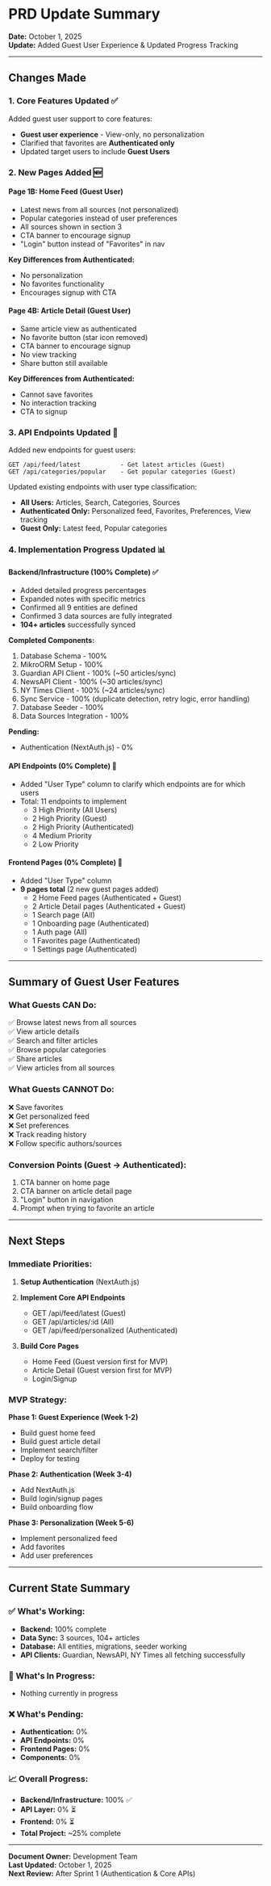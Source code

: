 # PRD Update Summary

**Date:** October 1, 2025  
**Update:** Added Guest User Experience & Updated Progress Tracking

---

## Changes Made

### 1. Core Features Updated ✅

Added guest user support to core features:
- **Guest user experience** - View-only, no personalization
- Clarified that favorites are **Authenticated only**
- Updated target users to include **Guest Users**

### 2. New Pages Added 🆕

#### Page 1B: Home Feed (Guest User)
- Latest news from all sources (not personalized)
- Popular categories instead of user preferences
- All sources shown in section 3
- CTA banner to encourage signup
- "Login" button instead of "Favorites" in nav

**Key Differences from Authenticated:**
- No personalization
- No favorites functionality
- Encourages signup with CTA

#### Page 4B: Article Detail (Guest User)
- Same article view as authenticated
- No favorite button (star icon removed)
- CTA banner to encourage signup
- No view tracking
- Share button still available

**Key Differences from Authenticated:**
- Cannot save favorites
- No interaction tracking
- CTA to signup

### 3. API Endpoints Updated 📡

Added new endpoints for guest users:
```
GET /api/feed/latest           - Get latest articles (Guest)
GET /api/categories/popular    - Get popular categories (Guest)
```

Updated existing endpoints with user type classification:
- **All Users:** Articles, Search, Categories, Sources
- **Authenticated Only:** Personalized feed, Favorites, Preferences, View tracking
- **Guest Only:** Latest feed, Popular categories

### 4. Implementation Progress Updated 📊

#### Backend/Infrastructure (100% Complete) ✅
- Added detailed progress percentages
- Expanded notes with specific metrics
- Confirmed all 9 entities are defined
- Confirmed 3 data sources are fully integrated
- **104+ articles** successfully synced

**Completed Components:**
1. Database Schema - 100%
2. MikroORM Setup - 100%
3. Guardian API Client - 100% (~50 articles/sync)
4. NewsAPI Client - 100% (~30 articles/sync)
5. NY Times Client - 100% (~24 articles/sync)
6. Sync Service - 100% (duplicate detection, retry logic, error handling)
7. Database Seeder - 100%
8. Data Sources Integration - 100%

**Pending:**
- Authentication (NextAuth.js) - 0%

#### API Endpoints (0% Complete) 🔄
- Added "User Type" column to clarify which endpoints are for which users
- Total: 11 endpoints to implement
  - 3 High Priority (All Users)
  - 2 High Priority (Guest)
  - 2 High Priority (Authenticated)
  - 4 Medium Priority
  - 2 Low Priority

#### Frontend Pages (0% Complete) 🔄
- Added "User Type" column
- **9 pages total** (2 new guest pages added)
  - 2 Home Feed pages (Authenticated + Guest)
  - 2 Article Detail pages (Authenticated + Guest)
  - 1 Search page (All)
  - 1 Onboarding page (Authenticated)
  - 1 Auth page (All)
  - 1 Favorites page (Authenticated)
  - 1 Settings page (Authenticated)

---

## Summary of Guest User Features

### What Guests CAN Do:
✅ Browse latest news from all sources  
✅ View article details  
✅ Search and filter articles  
✅ Browse popular categories  
✅ Share articles  
✅ View articles from all sources  

### What Guests CANNOT Do:
❌ Save favorites  
❌ Get personalized feed  
❌ Set preferences  
❌ Track reading history  
❌ Follow specific authors/sources  

### Conversion Points (Guest → Authenticated):
1. CTA banner on home page
2. CTA banner on article detail page
3. "Login" button in navigation
4. Prompt when trying to favorite an article

---

## Next Steps

### Immediate Priorities:
1. **Setup Authentication** (NextAuth.js)
2. **Implement Core API Endpoints**
   - GET /api/feed/latest (Guest)
   - GET /api/articles/:id (All)
   - GET /api/feed/personalized (Authenticated)

3. **Build Core Pages**
   - Home Feed (Guest version first for MVP)
   - Article Detail (Guest version first for MVP)
   - Login/Signup

### MVP Strategy:
**Phase 1: Guest Experience (Week 1-2)**
- Build guest home feed
- Build guest article detail
- Implement search/filter
- Deploy for testing

**Phase 2: Authentication (Week 3-4)**
- Add NextAuth.js
- Build login/signup pages
- Build onboarding flow

**Phase 3: Personalization (Week 5-6)**
- Implement personalized feed
- Add favorites
- Add user preferences

---

## Current State Summary

### ✅ What's Working:
- **Backend:** 100% complete
- **Data Sync:** 3 sources, 104+ articles
- **Database:** All entities, migrations, seeder working
- **API Clients:** Guardian, NewsAPI, NY Times all fetching successfully

### 🔄 What's In Progress:
- Nothing currently in progress

### ❌ What's Pending:
- **Authentication:** 0%
- **API Endpoints:** 0%
- **Frontend Pages:** 0%
- **Components:** 0%

### 📈 Overall Progress:
- **Backend/Infrastructure:** 100% ✅
- **API Layer:** 0% ⏳
- **Frontend:** 0% ⏳
- **Total Project:** ~25% complete

---

**Document Owner:** Development Team  
**Last Updated:** October 1, 2025  
**Next Review:** After Sprint 1 (Authentication & Core APIs)
